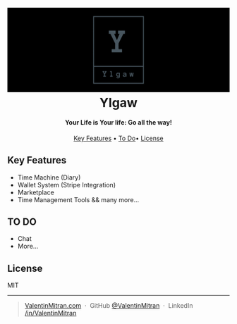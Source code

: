 <h1 align="center">
  <br>
  <img src="https://raw.githubusercontent.com/ValentinMitran/Ylgaw/master/Ylgaw.png" alt="Ylgaw">
  <br>
  Ylgaw
  <br>
</h1>

<h4 align="center">Your Life is Your life: Go all the way!</h4>

<p align="center">
  <a href="#key-features">Key Features</a> •
  <a href="#to-do">To Do</a>•
  <a href="#license">License</a>
</p>

## Key Features

- Time Machine (Diary)
- Wallet System (Stripe Integration)
- Marketplace
- Time Management Tools && many more...

## TO DO

- Chat
- More...

## License

MIT

---

> [ValentinMitran.com](https://www.ValentinMitran.com) &nbsp;&middot;&nbsp;
> GitHub [@ValentinMitran](https://github.com/ValentinMitran) &nbsp;&middot;&nbsp;
> LinkedIn [/in/ValentinMitran](https://www.linkedin.com/in/ValentinMitran)
